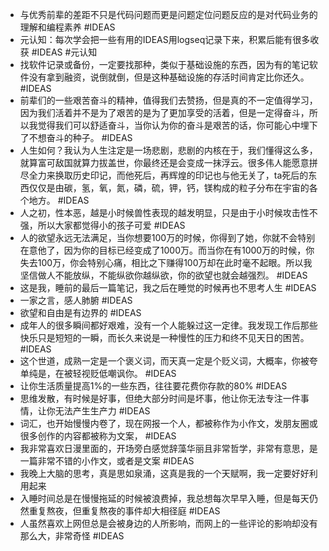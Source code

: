 - 与优秀前辈的差距不只是代码问题而更是问题定位问题反应的是对代码业务的理解和编程素养 #IDEAS
- 元认知：每次学会把一些有用的IDEAS用logseq记录下来，积累后能有很多收获 #IDEAS #元认知
- 找软件记录或备份，一定要找那种，类似于基础设施的东西，因为有的笔记软件没有拿到融资，说倒就倒，但是这种基础设施的存活时间肯定比你还久。 #IDEAS
- 前辈们的一些艰苦奋斗的精神，值得我们去赞扬，但是真的不一定值得学习，因为我们活着并不是为了艰苦的是为了更加享受的活着，但是一定得奋斗，所以我觉得我们可以舒适奋斗，当你认为你的奋斗是艰苦的话，你可能心中埋下了不想奋斗的种子。 #IDEAS
- 人生如何？我认为人生注定是一场悲剧，悲剧的内核在于，我们懂得这么多，就算富可敌国就算力拔盖世，你最终还是会变成一抹浮云。很多伟人能愿意拼尽全力来换取历史印记，而他死后，再辉煌的印记也与他无关了，ta死后的东西仅仅是由碳，氢，氧，氮，磷，硫，钾，钙，镁构成的粒子分布在宇宙的各个地方。 #IDEAS
- 人之初，性本恶，越是小时候兽性表现的越发明显，只是由于小时候攻击性不强，所以大家都觉得小的孩子可爱  #IDEAS
- 人的欲望永远无法满足，当你想要100万的时候，你得到了她，你就不会特别在意他了，因为你的目标已经变成了1000万。而当你在有1000万的时候，你失去100万，你会特别心痛，相比之下赚得100万却在此时毫不起眼。所以我坚信做人不能放纵，不能纵欲你越纵欲，你的欲望也就会越强烈。 #IDEAS
- 这是我，睡前的最后一篇笔记，我之后在睡觉的时候再也不思考人生  #IDEAS
- 一家之言，感人肺腑  #IDEAS
- 欲望和自由是有边界的  #IDEAS
- 成年人的很多瞬间都好艰难，没有一个人能躲过这一定律。我发现工作后那些快乐只是短短的一瞬，而长久来说是一种慢性的压力和终不见天日的困苦。 #IDEAS
- 这个世道，成熟一定是一个褒义词，而天真一定是个贬义词，大概率，你被夸单纯是，在被轻视贬低嘲讽你。 #IDEAS
- 让你生活质量提高1%的一些东西，往往要花费你存款的80%  #IDEAS
- 思维发散，有时候是好事，但绝大部分时间是坏事，他让你无法专注一件事情，让你无法产生生产力  #IDEAS
- 词汇，也开始慢慢内卷了，现在网报一个人，都被称作为小作文，发朋友圈或很多创作的内容都被称为文案，  #IDEAS
- 我非常喜欢日漫里面的，开场旁白感觉辞藻华丽且非常哲学，非常有意思，是一篇非常不错的小作文，或者是文案  #IDEAS
- 我晚上大脑的思考，真是思如泉涌，这真是我的一个天赋啊，我一定要好好利用起来
- 入睡时间总是在慢慢拖延的时候被浪费掉，我总想每次早早入睡，但是每天仍然重复熬夜，但重复熬夜的事件却大相径庭  #IDEAS
- 人虽然喜欢上网但总是会被身边的人所影响，而网上的一些评论的影响却没有那么大，非常奇怪  #IDEAS